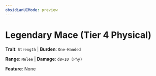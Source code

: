 ```yaml
---
obsidianUIMode: preview
---
```

# Legendary Mace (Tier 4 Physical)

**Trait**: `Strength` | **Burden**: `One-Handed`

**Range**: `Melee` | **Damage**: `d8+10 (Phy)`

**Feature**: None
